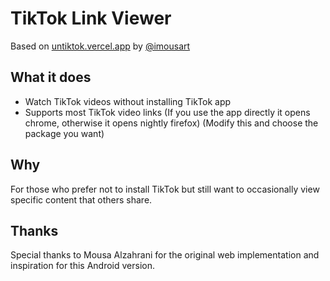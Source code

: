 # TikTok Link Viewer
Based on [untiktok.vercel.app](http://untiktok.com‎) by [@imousart](https://x.com/imousart)

## What it does
- Watch TikTok videos without installing TikTok app
- Supports most TikTok video links (If you use the app directly it opens chrome, otherwise it opens nightly firefox) (Modify this and choose the package you want)

## Why
For those who prefer not to install TikTok but still want to occasionally view specific content that others share.

## Thanks
Special thanks to Mousa Alzahrani for the original web implementation and inspiration for this Android version.
